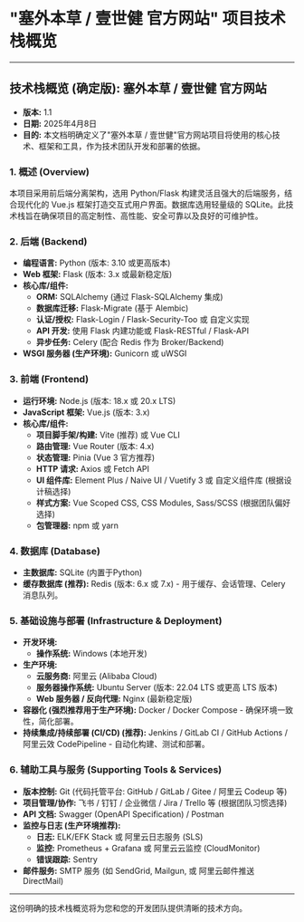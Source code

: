 # **"塞外本草 / 壹世健 官方网站" 项目技术栈概览**

---

## **技术栈概览 (确定版): 塞外本草 / 壹世健 官方网站**

* **版本:** 1.1
* **日期:** 2025年4月8日
* **目的:** 本文档明确定义了"塞外本草 / 壹世健"官方网站项目将使用的核心技术、框架和工具，作为技术团队开发和部署的依据。

### **1. 概述 (Overview)**

本项目采用前后端分离架构，选用 Python/Flask 构建灵活且强大的后端服务，结合现代化的 Vue.js 框架打造交互式用户界面。数据库选用轻量级的 SQLite。此技术栈旨在确保项目的高定制性、高性能、安全可靠以及良好的可维护性。

### **2. 后端 (Backend)**

* **编程语言:** Python (版本: 3.10 或更高版本)
* **Web 框架:** Flask (版本: 3.x 或最新稳定版)
* **核心库/组件:**
  * **ORM:** SQLAlchemy (通过 Flask-SQLAlchemy 集成)
  * **数据库迁移:** Flask-Migrate (基于 Alembic)
  * **认证/授权:** Flask-Login / Flask-Security-Too 或 自定义实现
  * **API 开发:** 使用 Flask 内建功能或 Flask-RESTful / Flask-API
  * **异步任务:** Celery (配合 Redis 作为 Broker/Backend)
* **WSGI 服务器 (生产环境):** Gunicorn 或 uWSGI

### **3. 前端 (Frontend)**

* **运行环境:** Node.js (版本: 18.x 或 20.x LTS)
* **JavaScript 框架:** Vue.js (版本: 3.x)
* **核心库/组件:**
  * **项目脚手架/构建:** Vite (推荐) 或 Vue CLI
  * **路由管理:** Vue Router (版本: 4.x)
  * **状态管理:** Pinia (Vue 3 官方推荐)
  * **HTTP 请求:** Axios 或 Fetch API
  * **UI 组件库:** Element Plus / Naive UI / Vuetify 3 或 自定义组件库 (根据设计稿选择)
  * **样式方案:** Vue Scoped CSS, CSS Modules, Sass/SCSS (根据团队偏好选择)
  * **包管理器:** npm 或 yarn

### **4. 数据库 (Database)**

* **主数据库:** SQLite (内置于Python)
* **缓存数据库 (推荐):** Redis (版本: 6.x 或 7.x) - 用于缓存、会话管理、Celery 消息队列。

### **5. 基础设施与部署 (Infrastructure & Deployment)**

* **开发环境:**
  * **操作系统:** Windows (本地开发)
* **生产环境:**
  * **云服务商:** 阿里云 (Alibaba Cloud)
  * **服务器操作系统:** Ubuntu Server (版本: 22.04 LTS 或更高 LTS 版本)
  * **Web 服务器 / 反向代理:** Nginx (最新稳定版)
* **容器化 (强烈推荐用于生产环境):** Docker / Docker Compose - 确保环境一致性，简化部署。
* **持续集成/持续部署 (CI/CD) (推荐):** Jenkins / GitLab CI / GitHub Actions / 阿里云效 CodePipeline - 自动化构建、测试和部署。

### **6. 辅助工具与服务 (Supporting Tools & Services)**

* **版本控制:** Git (代码托管平台: GitHub / GitLab / Gitee / 阿里云 Codeup 等)
* **项目管理/协作:** 飞书 / 钉钉 / 企业微信 / Jira / Trello 等 (根据团队习惯选择)
* **API 文档:** Swagger (OpenAPI Specification) / Postman
* **监控与日志 (生产环境推荐):**
  * **日志:** ELK/EFK Stack 或 阿里云日志服务 (SLS)
  * **监控:** Prometheus + Grafana 或 阿里云云监控 (CloudMonitor)
  * **错误跟踪:** Sentry
* **邮件服务:** SMTP 服务 (如 SendGrid, Mailgun, 或 阿里云邮件推送 DirectMail)

---
这份明确的技术栈概览将为您和您的开发团队提供清晰的技术方向。
